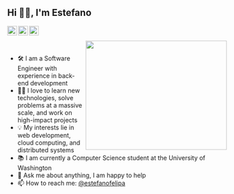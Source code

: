 ## Hi 👋🏽, I'm Estefano
<a href="https://www.linkedin.com/in/estefanofelipa/">
  <img align="left" alt="Estefano's LinkedIn" width="22px" src="https://cdn.jsdelivr.net/npm/simple-icons@v3/icons/linkedin.svg" />
</a>
<a href="https://www.reddit.com/user/estefano_fc/">
  <img align="left" alt="Abhishek's Reddit" width="22px" src="https://cdn.jsdelivr.net/npm/simple-icons@v3/icons/reddit.svg" />
</a>
<a href="https://leetcode.com/estefanofc/">
  <img align="left" alt="Estefano's Leetcode" width="22px" src="https://cdn.jsdelivr.net/npm/simple-icons@v3/icons/leetcode.svg" />
</a>

<br />
<br />

<a href="https://imgur.com/dXecvXb">
  <img align="right" src="https://i.imgur.com/dXecvXb.png" width="323.6px" height="250.8px" border="0" />
  <br />
</a>

- 🛠 I am a Software Engineer with experience in back-end development
- 🙌🏽 I love to learn new technologies, solve problems at a massive scale, and work on high-impact projects
- 💡 My interests lie in web development, cloud computing, and distributed systems
- 📚 I am currently a Computer Science student at the University of Washington
- 💬 Ask me about anything, I am happy to help
- 📫 How to reach me: [@estefanofelipa](https://www.linkedin.com/in/estefanofelipa/)
